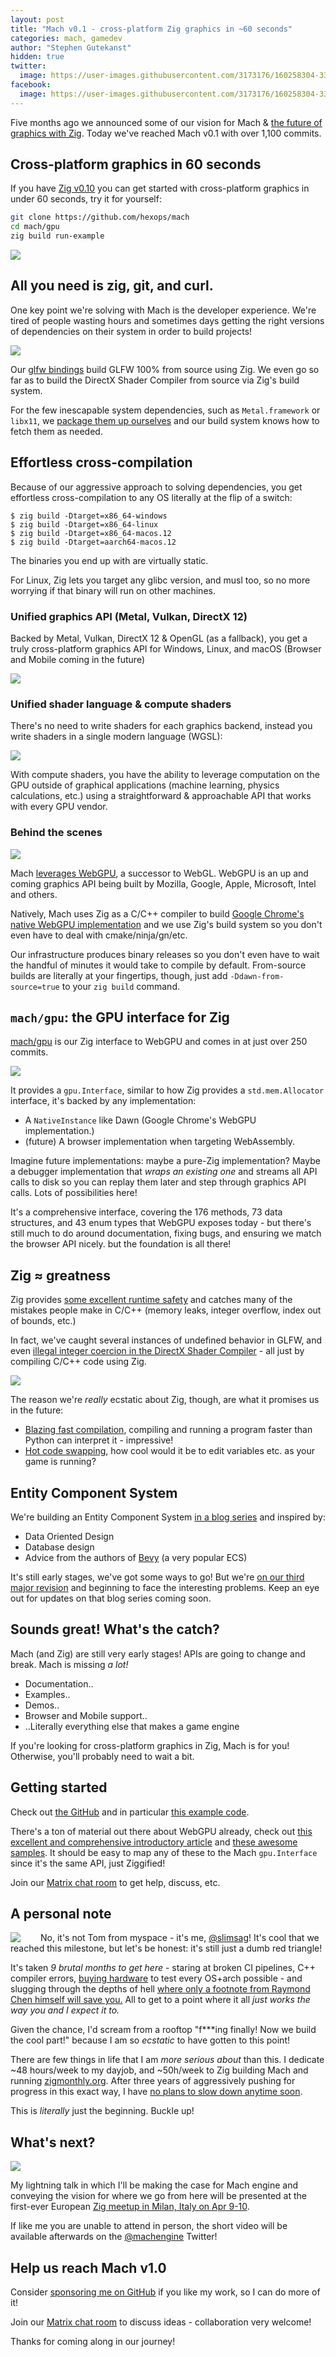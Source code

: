 ```yaml
---
layout: post
title: "Mach v0.1 - cross-platform Zig graphics in ~60 seconds"
categories: mach, gamedev
author: "Stephen Gutekanst"
hidden: true
twitter:
  image: https://user-images.githubusercontent.com/3173176/160258304-3335a609-6177-4c1a-9008-d9525bd72c85.png
facebook:
  image: https://user-images.githubusercontent.com/3173176/160258304-3335a609-6177-4c1a-9008-d9525bd72c85.png
---
```


Five months ago we announced some of our vision for Mach & [the future of graphics with Zig](https://devlog.hexops.com/2021/mach-engine-the-future-of-graphics-with-zig). Today we've reached Mach v0.1 with over 1,100 commits.

## Cross-platform graphics in 60 seconds

If you have [Zig v0.10](https://ziglang.org/) you can get started with cross-platform graphics in under 60 seconds, try it for yourself:

```sh
git clone https://github.com/hexops/mach
cd mach/gpu
zig build run-example
```

<img class="color img-center" src="https://user-images.githubusercontent.com/3173176/159139851-013fc1ad-98d2-4fed-ae58-1d5eaa658a15.png">

## All you need is zig, git, and curl.

One key point we're solving with Mach is the developer experience. We're tired of people wasting hours and sometimes days getting the right versions of dependencies on their system in order to build projects!

<img class="color img-center" src="https://user-images.githubusercontent.com/3173176/159140683-0714eb12-806a-43e5-980f-63aa0d998fc2.png">

Our [glfw bindings](https://github.com/hexops/mach-glfw) build GLFW 100% from source using Zig. We even go so far as to build the DirectX Shader Compiler from source via Zig's build system.

For the few inescapable system dependencies, such as `Metal.framework` or `libx11`, we [package them up ourselves](https://github.com/hexops/mach-system-sdk) and our build system knows how to fetch them as needed.

## Effortless cross-compilation

Because of our aggressive approach to solving dependencies, you get effortless cross-compilation to any OS literally at the flip of a switch:

```
$ zig build -Dtarget=x86_64-windows
$ zig build -Dtarget=x86_64-linux
$ zig build -Dtarget=x86_64-macos.12
$ zig build -Dtarget=aarch64-macos.12
```

The binaries you end up with are virtually static.

For Linux, Zig lets you target any glibc version, and musl too, so no more worrying if that binary will run on other machines.

### Unified graphics API (Metal, Vulkan, DirectX 12)

Backed by Metal, Vulkan, DirectX 12 & OpenGL (as a fallback), you get a truly cross-platform graphics API for Windows, Linux, and macOS (Browser and Mobile coming in the future)

<img class="color img-of-code" src="https://user-images.githubusercontent.com/3173176/160258676-3031e453-c43b-4a9a-b1f7-bfa31c1e002f.png">

### Unified shader language & compute shaders

There's no need to write shaders for each graphics backend, instead you write shaders in a single modern language (WGSL):

<img class="color img-of-code" src="https://user-images.githubusercontent.com/3173176/160258785-ffeffec7-c7ce-4e1f-a133-1ff849c91f80.png">

With compute shaders, you have the ability to leverage computation on the GPU outside of graphical applications (machine learning, physics calculations, etc.) using a straightforward & approachable API that works with every GPU vendor.

### Behind the scenes

<img class="color" style="max-height: 175px; display: block; margin: auto;" src="https://user-images.githubusercontent.com/3173176/160266496-88e8a741-32f2-49e6-a795-9ab8887cd49c.png">

Mach [leverages WebGPU](https://gpuweb.github.io/gpuweb/explainer/), a successor to WebGL. WebGPU is an up and coming graphics API being built by Mozilla, Google, Apple, Microsoft, Intel and others.

Natively, Mach uses Zig as a C/C++ compiler to build [Google Chrome's native WebGPU implementation](https://github.com/hexops/mach-gpu-dawn) and we use Zig's build system so you don't even have to deal with cmake/ninja/gn/etc. 

Our infrastructure produces binary releases so you don't even have to wait the handful of minutes it would take to compile by default. From-source builds are literally at your fingertips, though, just add `-Ddawn-from-source=true` to your `zig build` command.

## `mach/gpu`: the GPU interface for Zig

[mach/gpu](https://github.com/hexops/mach/tree/main/gpu) is our Zig interface to WebGPU and comes in at just over 250 commits.

<img class="img-center" style="max-height: 125px;" src="https://user-images.githubusercontent.com/3173176/160261203-505aa417-e990-45bb-8a3d-17e224f1506c.png">

It provides a `gpu.Interface`, similar to how Zig provides a `std.mem.Allocator` interface, it's backed by any implementation:

* A `NativeInstance` like Dawn (Google Chrome's WebGPU implementation.)
* (future) A browser implementation when targeting WebAssembly.

Imagine future implementations: maybe a pure-Zig implementation? Maybe a debugger implementation that _wraps an existing one_ and streams all API calls to disk so you can replay them later and step through graphics API calls. Lots of possibilities here!

It's a comprehensive interface, covering the 176 methods, 73 data structures, and 43 enum types that WebGPU exposes today - but there's still much to do around documentation, fixing bugs, and ensuring we match the browser API nicely. but the foundation is all there!

## Zig ≈ greatness

Zig provides [some excellent runtime safety](https://ziglang.org/learn/overview/#performance-and-safety-choose-two) and catches many of the mistakes people make in C/C++ (memory leaks, integer overflow, index out of bounds, etc.)

In fact, we've caught several instances of undefined behavior in GLFW, and even [illegal integer coercion in the DirectX Shader Compiler](https://github.com/microsoft/DirectXShaderCompiler/pull/4178#discussion_r780733405) - all just by compiling C/C++ code using Zig.

<a href="https://devlog.hexops.com/2021/perfecting-glfw-for-zig-and-finding-undefined-behavior"><img class="color img-center" style="max-height: 125px;" src="https://user-images.githubusercontent.com/3173176/160260551-41af24c6-9b35-44e9-a759-5966f47b5390.png"></a>

The reason we're _really_ ecstatic about Zig, though, are what it promises us in the future:

* [Blazing fast compilation](https://twitter.com/andy_kelley/status/1483677253682675713), compiling and running a program faster than Python can interpret it - impressive!
* [Hot code swapping](http://www.jakubkonka.com/2022/03/16/hcs-zig.html), how cool would it be to edit variables etc. as your game is running?

## Entity Component System

We're building an Entity Component System [in a blog series](https://devlog.hexops.com/categories/build-an-ecs/) and inspired by:

* Data Oriented Design
* Database design
* Advice from the authors of [Bevy](https://bevyengine.org) (a very popular ECS)

It's still early stages, we've got some ways to go! But we're [on our third major revision](https://github.com/hexops/mach/tree/main/ecs) and beginning to face the interesting problems. Keep an eye out for updates on that blog series coming soon.

## Sounds great! What's the catch?

Mach (and Zig) are still very early stages! APIs are going to change and break. Mach is missing _a lot!_

* Documentation..
* Examples..
* Demos..
* Browser and Mobile support..
* ..Literally everything else that makes a game engine

If you're looking for cross-platform graphics in Zig, Mach is for you! Otherwise, you'll probably need to wait a bit.

## Getting started

Check out [the GitHub](https://github.com/hexops/mach) and in particular [this example code](https://github.com/hexops/mach/tree/main/gpu/examples).

There's a ton of material out there about WebGPU already, check out [this excellent and comprehensive introductory article](https://surma.dev/things/webgpu/) and [these awesome samples](https://github.com/austinEng/webgpu-samples). It should be easy to map any of these to the Mach `gpu.Interface` since it's the same API, just Ziggified!

Join our [Matrix chat room](https://matrix.to/#/#hexops:matrix.org) to get help, discuss, etc.

## A personal note

<img class="color" style="float: left; margin-right: 2rem;" src="https://user-images.githubusercontent.com/3173176/160262520-6768c665-7127-4242-b77a-fd2340ed88cf.png"> No, it's not Tom from myspace - it's me, [@slimsag](https://twitter.com/slimsag)! It's cool that we reached this milestone, but let's be honest: it's still just a dumb red triangle!

It's taken _9 brutal months to get here_ - staring at broken CI pipelines, C++ compiler errors, [buying hardware](https://twitter.com/slimsag/status/1507506138144681986) to test every OS+arch possible - and slugging through the depths of hell [where only a footnote from Raymond Chen himself will save you.](https://twitter.com/slimsag/status/1471986125296205825) All to get to a point where it all _just works the way you and I expect it to._

Given the chance, I'd scream from a rooftop "f***ing finally! Now we build the cool part!" because I am so _ecstatic_ to have gotten to this point!

There are few things in life that I am _more serious about_ than this. I dedicate ~48 hours/week to my dayjob, and ~50h/week to Zig building Mach and running [zigmonthly.org](https://zigmonthly.org). After three years of aggressively pushing for progress in this exact way, I have [no plans to slow down anytime soon](https://devlog.hexops.com/2021/I-write-code-100-hours-a-week).

This is _literally_ just the beginning. Buckle up!

## What's next?

<img class="color img-center" style="max-height: 250px;" src="https://user-images.githubusercontent.com/3173176/160262449-79adcd0a-dde7-46fe-8730-316419f25516.png">

My lightning talk in which I'll be making the case for Mach engine and conveying the vision for where we go from here will be presented at the first-ever European [Zig meetup in Milan, Italy on Apr 9-10](https://zig.news/kristoff/zig-milan-party-2022-final-info-schedule-1jc1).

If like me you are unable to attend in person, the short video will be available afterwards on the [@machengine](https://twitter.com/machengine) Twitter!

## Help us reach Mach v1.0

Consider [sponsoring me on GitHub](https://github.com/sponsors/slimsag) if you like my work, so I can do more of it!

Join our [Matrix chat room](https://matrix.to/#/#hexops:matrix.org) to discuss ideas - collaboration very welcome!

Thanks for coming along in our journey!
